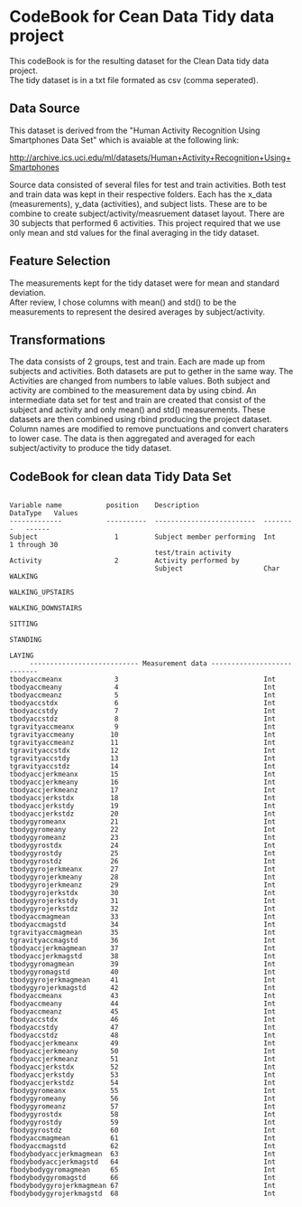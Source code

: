 CodeBook for Cean Data Tidy data project
========================================
This codeBook is for the resulting dataset for the Clean Data tidy data project.  
The tidy dataset is in a txt file formated as csv (comma seperated).



Data Source
----------------------------------------
This dataset is derived from the "Human Activity Recognition Using Smartphones Data Set" 
which is avaiable at the following link: 

  http://archive.ics.uci.edu/ml/datasets/Human+Activity+Recognition+Using+Smartphones

Source data consisted of several files for test and train activities. Both test and train
data was kept in their respective folders.  Each has the x_data (measurements), y_data (activities),
and subject lists.  These are to be combine to create subject/activity/measruement dataset layout.
There are 30 subjects that performed 6 activities.  This project required that we use only 
mean and std values for the final averaging in the tidy dataset.



Feature Selection
-----------------------------------------
The measurements kept for the tidy dataset were for mean and standard deviation.  
After review, I chose columns with mean() and std() to be the measurements to represent
the desired averages by subject/activity.


Transformations
-----------------------------------------
The data consists of 2 groups, test and train.  Each are made up from subjects and activities.
Both datasets are put to gether in the same way.  The Activities are changed from numbers to 
lable values.  Both subject and activity are combined to the measurement data by using cbind.
An intermediate data set for test and train are created that consist of the subject and activity
and only mean() and std() measurements.  These datasets are then combined using rbind producing 
the project dataset.  Column names are modified to remove punctuations and convert charaters to
lower case.  The data is then aggregated and averaged for each subject/activity to produce the 
tidy dataset.



CodeBook for clean data Tidy Data Set
-------------------------------------
```

Variable name           position    Description                DataType   Values
-------------	        ----------  -------------------------  --------   ------
Subject                   1         Subject member performing  Int        1 through 30
                                    test/train activity        
Activity                  2         Activity performed by 
                                    Subject                    Char       WALKING
                                                                          WALKING_UPSTAIRS
                                                                          WALKING_DOWNSTAIRS
                                                                          SITTING
                                                                          STANDING
                                                                          LAYING
     --------------------------- Measurement data ---------------------------
tbodyaccmeanx             3                                    Int
tbodyaccmeany             4                                    Int
tbodyaccmeanz             5                                    Int
tbodyaccstdx              6                                    Int
tbodyaccstdy              7                                    Int
tbodyaccstdz              8                                    Int
tgravityaccmeanx          9                                    Int
tgravityaccmeany         10                                    Int
tgravityaccmeanz         11                                    Int
tgravityaccstdx          12                                    Int
tgravityaccstdy          13                                    Int
tgravityaccstdz          14                                    Int
tbodyaccjerkmeanx        15                                    Int
tbodyaccjerkmeany        16                                    Int
tbodyaccjerkmeanz        17                                    Int
tbodyaccjerkstdx         18                                    Int
tbodyaccjerkstdy         19                                    Int
tbodyaccjerkstdz         20                                    Int
tbodygyromeanx           21                                    Int
tbodygyromeany           22                                    Int
tbodygyromeanz           23                                    Int
tbodygyrostdx            24                                    Int
tbodygyrostdy            25                                    Int
tbodygyrostdz            26                                    Int
tbodygyrojerkmeanx       27                                    Int
tbodygyrojerkmeany       28                                    Int
tbodygyrojerkmeanz       29                                    Int
tbodygyrojerkstdx        30                                    Int
tbodygyrojerkstdy        31                                    Int
tbodygyrojerkstdz        32                                    Int
tbodyaccmagmean          33                                    Int
tbodyaccmagstd           34                                    Int
tgravityaccmagmean       35                                    Int
tgravityaccmagstd        36                                    Int
tbodyaccjerkmagmean      37                                    Int
tbodyaccjerkmagstd       38                                    Int
tbodygyromagmean         39                                    Int
tbodygyromagstd          40                                    Int
tbodygyrojerkmagmean     41                                    Int
tbodygyrojerkmagstd      42                                    Int
fbodyaccmeanx            43                                    Int
fbodyaccmeany            44                                    Int
fbodyaccmeanz            45                                    Int
fbodyaccstdx             46                                    Int
fbodyaccstdy             47                                    Int
fbodyaccstdz             48                                    Int
fbodyaccjerkmeanx        49                                    Int
fbodyaccjerkmeany        50                                    Int
fbodyaccjerkmeanz        51                                    Int
fbodyaccjerkstdx         52                                    Int
fbodyaccjerkstdy         53                                    Int
fbodyaccjerkstdz         54                                    Int
fbodygyromeanx           55                                    Int
fbodygyromeany           56                                    Int
fbodygyromeanz           57                                    Int
fbodygyrostdx            58                                    Int
fbodygyrostdy            59                                    Int
fbodygyrostdz            60                                    Int
fbodyaccmagmean          61                                    Int
fbodyaccmagstd           62                                    Int
fbodybodyaccjerkmagmean  63                                    Int
fbodybodyaccjerkmagstd   64                                    Int
fbodybodygyromagmean     65                                    Int
fbodybodygyromagstd      66                                    Int
fbodybodygyrojerkmagmean 67                                    Int
fbodybodygyrojerkmagstd  68                                    Int

```
